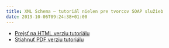 ```yaml
---
title: XML Schema – tutoriál nielen pre tvorcov SOAP služieb
date: 2019-10-06T09:24:38+01:00
---
```


* [Prejsť na HTML verziu tutoriálu](xml-schema-tutorial-nielen-pre-soap-a-wsdl.html)
* [Stiahnuť PDF verziu tutoriálu](xml-schema-tutorial-nielen-pre-soap-a-wsdl.pdf)
